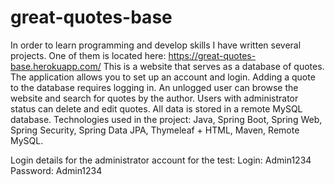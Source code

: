 # great-quotes-base

In order to learn programming and develop skills I have
written several projects. One of them is located here:
https://great-quotes-base.herokuapp.com/
This is a website that serves as a database of quotes. The
application allows you to set up an account and login. Adding
a quote to the database requires logging in. An unlogged user
can browse the website and search for quotes by the author.
Users with administrator status can delete and edit quotes. All
data is stored in a remote MySQL database.
Technologies used in the project: Java, Spring Boot, Spring
Web, Spring Security, Spring Data JPA, Thymeleaf + HTML,
Maven, Remote MySQL.

Login details for the administrator account for the test: Login: Admin1234 Password: Admin1234

